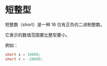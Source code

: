 # 短整型

短整数（short）是一种 16 位有正负的二进制整数。

它表示的数值范围要比整型要小。

例如：

```java
short s = 10000;
short r = -20000;
```
